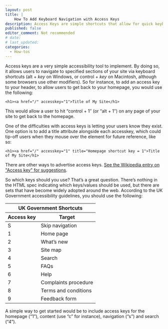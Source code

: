 ```yaml
---
layout: post
title: |
    How To Add Keyboard Navigation with Access Keys
description: Access Keys are simple shortcuts that allow for quick keyboard navigation
published: false
editor_comment: Not recommended
# date:
# last_updated:
categories:
  - How-tos
---
```

Access keys are a very simple accessibility tool to implement. By doing so, it allows users to navigate to specified sections of your site via keyboard shortcuts (alt + _key_ on Windows, or control + _key_ on Macintosh, although some browsers use other modifiers). So for instance, to add an access key to your header, to allow users to get back to your homepage, you would use the following:

    <h1><a href="/" accesskey="1">Title of My Site</h1>

This would allow a user to hit “control + 1″ (or “alt + 1″) on any page of your site to get back to the homepage.

One of the difficulties with access keys is letting your users know they exist. One option is to add a title attribute alongside each accesskey, which could tip-off users when they mouse over the element for future reference, like so:

    <h1><a href="/" accesskey="1" title="Homepage shortcut key = 1">Title of My Site</h1>

There are other ways to advertise access keys. [See the Wikipedia entry on "Access key" for suggestions](https://en.wikipedia.org/wiki/Access_key).

So which keys should you use? That’s a great question. There’s nothing in the HTML spec indicating which keys/values should be used, but there are sets that have become widely adopted around the web. According to the UK Government accessibility guidelines, you should use the following:

<table class="table table-striped table-bordered">
  <thead>
    <tr><th colspan="2">UK Government Shortcuts</th></tr>
    <tr><th>Access key</th><th>Target</th></tr>
  </thead>
  <tbody>
    <tr><td>S</td><td>Skip navigation</td></tr>
    <tr><td>1</td><td>Home page</td></tr>
    <tr><td>2</td><td>What’s new</td></tr>
    <tr><td>3</td><td>Site map</td></tr>
    <tr><td>4</td><td>Search</td></tr>
    <tr><td>5</td><td>FAQs</td></tr>
    <tr><td>6</td><td>Help</td></tr>
    <tr><td>7</td><td>Complaints procedure</td></tr>
    <tr><td>8</td><td>Terms and conditions</td></tr>
    <tr><td>9</td><td>Feedback form</td></tr>
  </tbody>
</table>

A simple way to get started would be to include access keys for the homepage (“1”), content (use “c” for instance), navigation (“s”) and search (“4”).
